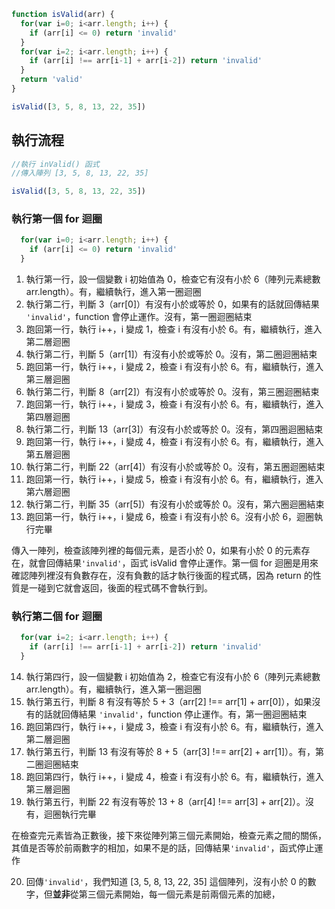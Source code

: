 ``` js
function isValid(arr) {
  for(var i=0; i<arr.length; i++) {
    if (arr[i] <= 0) return 'invalid'
  }
  for(var i=2; i<arr.length; i++) {
    if (arr[i] !== arr[i-1] + arr[i-2]) return 'invalid'
  }
  return 'valid'
}

isValid([3, 5, 8, 13, 22, 35])
```

## 執行流程
``` js
//執行 inValid() 函式
//傳入陣列 [3, 5, 8, 13, 22, 35]

isValid([3, 5, 8, 13, 22, 35])
```

### 執行第一個 for 迴圈
``` js
  for(var i=0; i<arr.length; i++) {
    if (arr[i] <= 0) return 'invalid'
  }
```
1. 執行第一行，設一個變數 i 初始值為 0，檢查它有沒有小於 6（陣列元素總數 arr.length）。有，繼續執行，進入第一圈迴圈
2. 執行第二行，判斷 3（arr[0]）有沒有小於或等於 0，如果有的話就回傳結果 `'invalid'`，function 會停止運作。沒有，第一圈迴圈結束
3. 跑回第一行，執行 i++，i 變成 1，檢查 i 有沒有小於 6。有，繼續執行，進入第二層迴圈
4. 執行第二行，判斷 5（arr[1]）有沒有小於或等於 0。沒有，第二圈迴圈結束
5. 跑回第一行，執行 i++，i 變成 2，檢查 i 有沒有小於 6。有，繼續執行，進入第三層迴圈
6. 執行第二行，判斷 8（arr[2]）有沒有小於或等於 0。沒有，第三圈迴圈結束
7. 跑回第一行，執行 i++，i 變成 3，檢查 i 有沒有小於 6。有，繼續執行，進入第四層迴圈
8. 執行第二行，判斷 13（arr[3]）有沒有小於或等於 0。沒有，第四圈迴圈結束
9. 跑回第一行，執行 i++，i 變成 4，檢查 i 有沒有小於 6。有，繼續執行，進入第五層迴圈
10. 執行第二行，判斷 22（arr[4]）有沒有小於或等於 0。沒有，第五圈迴圈結束
11. 跑回第一行，執行 i++，i 變成 5，檢查 i 有沒有小於 6。有，繼續執行，進入第六層迴圈
12. 執行第二行，判斷 35（arr[5]）有沒有小於或等於 0。沒有，第六圈迴圈結束
13. 跑回第一行，執行 i++，i 變成 6，檢查 i 有沒有小於 6。沒有小於 6，迴圈執行完畢

傳入一陣列，檢查該陣列裡的每個元素，是否小於 0，如果有小於 0 的元素存在，就會回傳結果`'invalid'`，函式 isValid 會停止運作。第一個 for 迴圈是用來確認陣列裡沒有負數存在，沒有負數的話才執行後面的程式碼，因為 return 的性質是一碰到它就會返回，後面的程式碼不會執行到。

### 執行第二個 for 迴圈
``` js
  for(var i=2; i<arr.length; i++) {
    if (arr[i] !== arr[i-1] + arr[i-2]) return 'invalid'
  }
```
14. 執行第四行，設一個變數 i 初始值為 2，檢查它有沒有小於 6（陣列元素總數 arr.length）。有，繼續執行，進入第一圈迴圈
15. 執行第五行，判斷 8 有沒有等於 5 + 3（arr[2] !== arr[1] + arr[0]），如果沒有的話就回傳結果 `'invalid'`，function 停止運作。有，第一圈迴圈結束
16. 跑回第四行，執行 i++，i 變成 3，檢查 i 有沒有小於 6。有，繼續執行，進入第二層迴圈
17. 執行第五行，判斷 13 有沒有等於 8 + 5（arr[3] !== arr[2] + arr[1]）。有，第二圈迴圈結束
18. 跑回第四行，執行 i++，i 變成 4，檢查 i 有沒有小於 6。有，繼續執行，進入第三層迴圈
19. 執行第五行，判斷 22 有沒有等於 13 + 8（arr[4] !== arr[3] + arr[2]）。沒有，迴圈執行完畢

在檢查完元素皆為正數後，接下來從陣列第三個元素開始，檢查元素之間的關係，其值是否等於前兩數字的相加，如果不是的話，回傳結果`'invalid'`，函式停止運作

20. 回傳`'invalid'`，我們知道 [3, 5, 8, 13, 22, 35] 這個陣列，沒有小於 0 的數字，但**並非**從第三個元素開始，每一個元素是前兩個元素的加總，